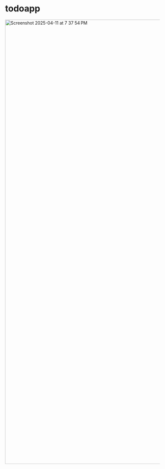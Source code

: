 # todoapp

<img width="1440" alt="Screenshot 2025-04-11 at 7 37 54 PM" src="https://github.com/user-attachments/assets/724fee1b-3719-44ec-a654-ae8d5c099a48" />
